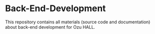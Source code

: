 # Back-End-Development
This repository contains all materials (source code and documentation) about back-end development for Ozu HALL.
